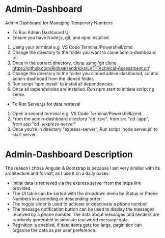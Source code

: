 # Admin-Dashboard
Admin Dashboard for Managing Temporary Numbers

- To Run Admin Dashboard UI
- Ensure you have Node.js, git, and npm installed.
1. Using your terminal e.g. VS Code Terminal/Powershell/cmd
2. Change the directory to the folder you want to clone admin-dashboard to.
3. Once in the correct directory, clone using 'git clone https://github.com/RidhaaHendricks/LVT-Technical-Assessment.git'
4. Change the directory to the folder you cloned admin-dashboard, 
   cd into admin-dashboad from the cloned folder.
5. Run script 'npm install' to install all dependencies.
6. Once all dependencies are installed. Run npm start
   to initiate script ng serve.

- To Run Server.js for data retrieval
1. Open a second terminal e.g. VS Code Terminal/Powershell/cmd
2. From the admin-dashboard directory "cd .\src\", from src "cd .\app\",
  from app "cd .\express-server\"
3. Once you're in directory "express-server", Run script 'node server.js' to start server.


# Admin-Dashboard Description
The reason I chose Angular & Bootstrap is because I am very similiar
with its architecture and format, as I use it on a daily bases.

- Initial data is retrieved via the express server from the https link provided. 
- The UI table can be sorted with the dropdown menu by Status or Phone Numbers 
  in ascending or descending order.
- The toggle slider is used to activate or deactivate a phone number.
- The message notification button can be used to display the messages received by a phone number.
  The data about messages and senders are randomly generated to simulate real world message data.
- Paginition is enabled, if data items gets too large, paginition can organise the data as per 
  user preference.